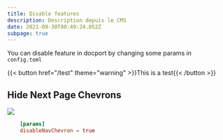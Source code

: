 ```yaml
---
title: Disable features
description: Description depuis le CMS
date: 2021-09-30T00:49:24.052Z
subpage: true
---
```

You can disable feature in docport by changing some params in `config.toml`

{{< button href="/test" theme="warning" >}}This is a test{{< /button >}}

## Hide Next Page Chevrons

![](chevrons.png?classes=border,shadow)

```toml
	[params]
	disableNavChevron = true
```